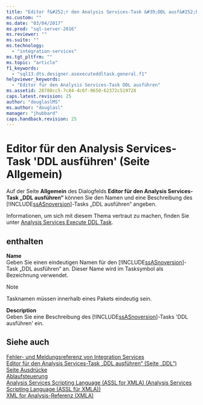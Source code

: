 ```yaml
---
title: "Editor f&#252;r den Analysis Services-Task &#39;DDL ausf&#252;hren&#39; (Seite Allgemein) | Microsoft Docs"
ms.custom: ""
ms.date: "03/04/2017"
ms.prod: "sql-server-2016"
ms.reviewer: ""
ms.suite: ""
ms.technology: 
  - "integration-services"
ms.tgt_pltfrm: ""
ms.topic: "article"
f1_keywords: 
  - "sql13.dts.designer.asexecuteddltask.general.f1"
helpviewer_keywords: 
  - "Editor für den Analysis Services-Task DDL ausführen"
ms.assetid: 28788cc5-7c84-4c6f-9650-62372c519728
caps.latest.revision: 25
author: "douglaslMS"
ms.author: "douglasl"
manager: "jhubbard"
caps.handback.revision: 25
---
```

# Editor f&#252;r den Analysis Services-Task &#39;DDL ausf&#252;hren&#39; (Seite Allgemein)
  Auf der Seite **Allgemein** des Dialogfelds **Editor für den Analysis Services-Task „DDL ausführen“** können Sie den Namen und eine Beschreibung des [!INCLUDE[ssASnoversion](../../includes/ssasnoversion-md.md)]-Tasks „DDL ausführen“ angeben.  
  
 Informationen, um sich mit diesem Thema vertraut zu machen, finden Sie unter [Analysis Services Execute DDL Task](../../integration-services/control-flow/analysis-services-execute-ddl-task.md).  
  
## enthalten  
 **Name**  
 Geben Sie einen eindeutigen Namen für den [!INCLUDE[ssASnoversion](../../includes/ssasnoversion-md.md)]-Task „DDL ausführen“ an. Dieser Name wird im Tasksymbol als Bezeichnung verwendet.  
  
> [!NOTE]  
>  Tasknamen müssen innerhalb eines Pakets eindeutig sein.  
  
 **Description**  
 Geben Sie eine Beschreibung des [!INCLUDE[ssASnoversion](../../includes/ssasnoversion-md.md)]-Tasks 'DDL ausführen' ein.  
  
## Siehe auch  
 [Fehler- und Meldungsreferenz von Integration Services](../../integration-services/integration-services-error-and-message-reference.md)   
 [Editor für den Analysis Services-Task „DDL ausführen“ &#40;Seite „DDL“&#41;](../../integration-services/control-flow/analysis-services-execute-ddl-task-editor-ddl-page.md)   
 [Seite Ausdrücke](../../integration-services/expressions/expressions-page.md)   
 [Ablaufsteuerung](../../integration-services/control-flow/control-flow.md)   
 [Analysis Services Scripting Language &#40;ASSL for XMLA&#41; (Analysis Services Scripting Language (ASSL für XMLA))](../../analysis-services/scripting/analysis-services-scripting-language-assl-for-xmla.md)   
 [XML for Analysis-Referenz &#40;XMLA&#41;](../../analysis-services/xmla/xml-for-analysis-xmla-reference.md)  
  
  
